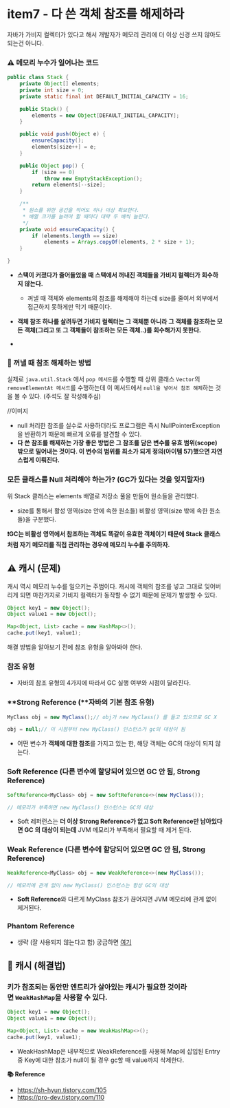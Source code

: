 # item7 - 다 쓴 객체 참조를 해제하라

자바가 가비지 컬렉터가 있다고 해서 개발자가 메모리 관리에 더 이상 신경 쓰지 않아도 되는건 아니다.

### ⚠️ 메모리 누수가 일어나는 코드

```java
public class Stack {
    private Object[] elements;
    private int size = 0;
    private static final int DEFAULT_INITIAL_CAPACITY = 16;

    public Stack() {
        elements = new Object[DEFAULT_INITIAL_CAPACITY];
    }

    public void push(Object e) {
        ensureCapacity();
        elements[size++] = e;
    }

    public Object pop() {
        if (size == 0)
            throw new EmptyStackException();
        return elements[--size];
    }

    /**
     * 원소를 위한 공간을 적어도 하나 이상 확보한다.
     * 배열 크기를 늘려야 할 때마다 대략 두 배씩 늘린다.
     */
    private void ensureCapacity() {
        if (elements.length == size)
            elements = Arrays.copyOf(elements, 2 * size + 1);
    }

}
```

- **스택이 커졌다가 줄어들었을 때 스택에서 꺼내진 객체들을 가비지 컬렉터가 회수하지 않는다.**
  - 꺼낼 때 객체와 elements의 참조를 해제해야 하는데 size를 줄여서 외부에서 접근하지 못하게만 막기 때문이다.
- **객체 참조 하나를 살려두면 가비지 컬렉터는 그 객체뿐 아니라 그 객체를 참조하는 모든 객체(그리고 또 그 객체들이 참조하는 모든 객체..)를 회수해가지 못한다.**

-

### **📌 꺼낼 때 참조 해제하는 방법**

실제로 `java.util.Stack` 에서 `pop 메서드`를 수행할 때 상위 클래스 `Vector`의 `removeElementAt 메서드`를 수행하는데 이 메서드에서 `null을 넣어서 참조 해제`하는 것을 볼 수 있다. (주석도 잘 작성해주심)

//이미지

- null 처리한 참조를 실수로 사용하더라도 프로그램은 즉시 NullPointerException을 반환하기 때문에 빠르게 오류를 발견할 수 있다.
- **다 쓴 참조를 해제하는 가장 좋은 방법은 그 참조를 담은 변수를 유효 범위(scope) 밖으로 밀어내는 것이다. 이 변수의 범위를 최소가 되게 정의(아이템 57)했으면 자연스럽게 이뤄진다.**

### 모든 클래스를 Null 처리해야 하는가? (GC가 있다는 것을 잊지말자!)

위 Stack 클래스는 elements 배열로 저장소 풀을 만들어 원소들을 관리했다.

- size를 통해서 활성 영역(size 안에 속한 원소들) 비활성 영역(size 밖에 속한 원소들)을 구분했다.

**❗️GC는 비활성 영역에서 참조하는 객체도 똑같이 유효한 객체이기 때문에 Stack 클래스처럼 자기 메모리를 직접 관리하는 경우에 메모리 누수를 주의하자.**

## **⚠️ 캐시 (문제)**

캐시 역시 메모리 누수를 일으키는 주범이다. 캐시에 객체의 참조를 넣고 그대로 잊어버리게 되면 마찬가지로 가비지 컬렉터가 동작할 수 없기 때문에 문제가 발생할 수 있다.

```java
Object key1 = new Object();
Object value1 = new Object();

Map<Object, List> cache = new HashMap<>();
cache.put(key1, value1);
```

해결 방법을 알아보기 전에 참조 유형을 알아봐야 한다.

### **참조 유형**

- 자바의 참조 유형의 4가지에 따라서 GC 실행 여부와 시점이 달라진다.

### **Strong Reference (**자바의 기본 참조 유형)

```java
MyClass obj = new MyClass();// obj가 new MyClass() 를 들고 있으므로 GC X

obj = null;// 이 시점부터 new MyClass() 인스턴스가 gc의 대상이 됨
```

- 어떤 변수가 **객체에 대한 참조**를 가지고 있는 한, 해당 객체는 GC의 대상이 되지 않는다.

### **Soft Reference** (다른 변수에 할당되어 있으면 GC 안 됨, **Strong Reference)**

```java
SoftReference<MyClass> obj = new SoftReference<>(new MyClass());

// 메모리가 부족하면 new MyClass() 인스턴스는 GC의 대상
```

- Soft 레퍼런스는 **더 이상 Strong Reference가 없고 Soft Reference만 남아있다면 GC 의 대상이 되는데** JVM 메모리가 부족해서 필요할 때 제거 된다.

### **Weak Reference** (다른 변수에 할당되어 있으면 GC 안 됨, **Strong Reference)**

```java
WeakReference<MyClass> obj = new WeakReference<>(new MyClass());

// 메모리에 관계 없이 new MyClass() 인스턴스는 항상 GC의 대상
```

- **Soft Reference**와 다르게 MyClass 참조가 끊어지면 JVM 메모리에 관계 없이 제거된다.

### **Phantom Reference**

- 생략 (잘 사용되지 않는다고 함) 궁금하면 [여기](https://pro-dev.tistory.com/110)

## 🫡 캐시 (해결법)

### 키가 참조되는 동안만 엔트리가 살아있는 캐시가 필요한 것이라면 `WeakHashMap`을 사용할 수 있다.

```java
Object key1 = new Object();
Object value1 = new Object();

Map<Object, List> cache = new WeakHashMap<>();
cache.put(key1, value1);
```

- WeakHashMap은 내부적으로 WeakReference를 사용해 Map에 삽입된 Entry 중 Key에 대한 참조가 null이 될 경우 gc할 때 value까지 삭제한다.

**📚 Reference**

- https://sh-hyun.tistory.com/105
- https://pro-dev.tistory.com/110
